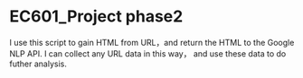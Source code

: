# EC601_Project phase2
I use this script to gain HTML from URL，and return the HTML to the Google NLP API.
I can collect any URL data in this way， and use these data to do futher analysis.
